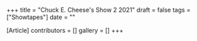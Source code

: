 +++
title = "Chuck E. Cheese's Show 2 2021"
draft = false
tags = ["Showtapes"]
date = ""

[Article]
contributors = []
gallery = []
+++